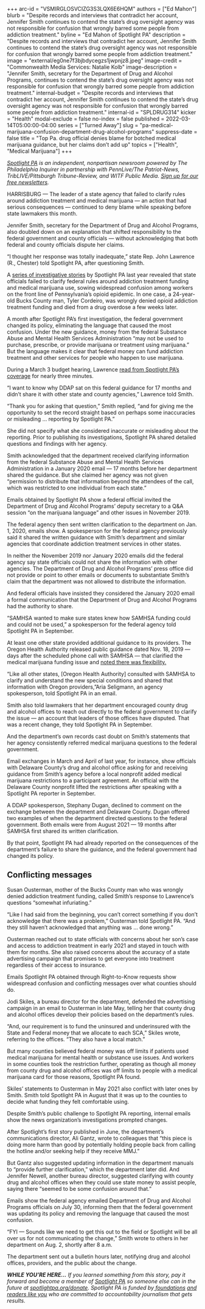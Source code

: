 +++
arc-id = "VSMIRGLOSVCIZG3S3LQX6E6HQM"
authors = ["Ed Mahon"]
blurb = "Despite records and interviews that contradict her account, Jennifer Smith continues to contend the state’s drug oversight agency was not responsible for confusion that wrongly barred some people from addiction treatment."
byline = "Ed Mahon of Spotlight PA"
description = "Despite records and interviews that contradict her account, Jennifer Smith continues to contend the state’s drug oversight agency was not responsible for confusion that wrongly barred some people from addiction treatment."
image = "external/eg0ne7f3bjbdycegzs1jwpnjz8.jpeg"
image-credit = "Commonwealth Media Services: Natalie Kolb"
image-description = "Jennifer Smith, secretary for the Department of Drug and Alcohol Programs, continues to contend the state’s drug oversight agency was not responsible for confusion that wrongly barred some people from addiction treatment."
internal-budget = "Despite records and interviews that contradict her account, Jennifer Smith continues to contend the state’s drug oversight agency was not responsible for confusion that wrongly barred some people from addiction treatment."
internal-id = "SPLDRUG314"
kicker = "Health"
modal-exclude = false
no-index = false
published = 2022-03-14T05:00:00-04:00
series = ["Turned Away"]
slug = "pa-medical-marijuana-confusion-department-drug-alcohol-programs"
suppress-date = false
title = "Top Pa. drug official denies blame for botched medical marijuana guidance, but her claims don’t add up"
topics = ["Health", "Medical Marijuana"]
+++

<a href="https://www.spotlightpa.org/"><i>Spotlight PA</i></a><i> is an independent, nonpartisan newsroom powered by The Philadelphia Inquirer in partnership with PennLive/The Patriot-News, TribLIVE/Pittsburgh Tribune-Review, and WITF Public Media. </i><a href="https://www.spotlightpa.org/newsletters"><i>Sign up for our free newsletters</i></a><i>.</i>

HARRISBURG — The leader of a state agency that failed to clarify rules around addiction treatment and medical marijuana — an action that had serious consequences — continued to deny blame while speaking before state lawmakers this month.

Jennifer Smith, secretary for the Department of Drug and Alcohol Programs, also doubled down on an explanation that shifted responsibility to the federal government and county officials — without acknowledging that both federal and county officials dispute her claims.

“I thought her response was totally inadequate,” state Rep. John Lawrence (R., Chester) told Spotlight PA, after questioning Smith.

<script src="https://www.spotlightpa.org/embed.js" async></script><div data-spl-embed-version="1" data-spl-src="https://www.spotlightpa.org/embeds/newsletter/"></div>

A <a href="https://www.spotlightpa.org/series/turned-away/">series of investigative stories</a> by Spotlight PA last year revealed that state officials failed to clarify federal rules around addiction treatment funding and medical marijuana use, sowing widespread confusion among workers on the front line of Pennsylvania’s opioid epidemic. In one case, a 24-year-old Bucks County man, Tyler Cordeiro, was wrongly denied opioid addiction treatment funding and died from a drug overdose a few weeks later.

A month after Spotlight PA’s first investigation, the federal government changed its policy, eliminating the language that caused the most confusion. Under the new guidance, money from the federal Substance Abuse and Mental Health Services Administration “may not be used to purchase, prescribe, or provide marijuana or treatment using marijuana.” But the language makes it clear that federal money can fund addiction treatment and other services for people who happen to use marijuana.

During a March 3 budget hearing, Lawrence <a href="https://www.spotlightpa.org/news/2021/09/pa-medical-marijuana-addiction-funding-confusion/">read from Spotlight PA’s coverage</a> for nearly three minutes.

“I want to know why DDAP sat on this federal guidance for 17 months and didn’t share it with other state and county agencies,” Lawrence told Smith.

“Thank you for asking that question,” Smith replied, “and for giving me the opportunity to set the record straight based on perhaps some inaccuracies or misleading … reporting by Spotlight PA.”

She did not specify what she considered inaccurate or misleading about the reporting. Prior to publishing its investigations, Spotlight PA shared detailed questions and findings with her agency.

Smith acknowledged that the department received clarifying information from the federal Substance Abuse and Mental Health Services Administration in a January 2020 email — 17 months before her department shared the guidance. But she claimed her agency was not given “permission to distribute that information beyond the attendees of the call, which was restricted to one individual from each state.”

Emails obtained by Spotlight PA show a federal official invited the Department of Drug and Alcohol Programs’ deputy secretary to a Q&amp;A session “on the marijuana language” and other issues in November 2019.

The federal agency then sent written clarification to the department on Jan. 1, 2020, emails show. A spokesperson for the federal agency previously said it shared the written guidance with Smith’s department and similar agencies that coordinate addiction treatment services in other states.

In neither the November 2019 nor January 2020 emails did the federal agency say state officials could not share the information with other agencies. The Department of Drug and Alcohol Programs’ press office did not provide or point to other emails or documents to substantiate Smith’s claim that the department was not allowed to distribute the information.

And federal officials have insisted they considered the January 2020 email a formal communication that the Department of Drug and Alcohol Programs had the authority to share.

“SAMHSA wanted to make sure states knew how SAMHSA funding could and could not be used,” a spokesperson for the federal agency told Spotlight PA in September.

At least one other state provided additional guidance to its providers. The Oregon Health Authority released public guidance dated Nov. 18, 2019 — days after the scheduled phone call with SAMHSA — that clarified the medical marijuana funding issue and <a href="https://web.archive.org/web/20221122031506/https://www.oregon.gov/oha/HSD/AMH/docs/attestation-faq111819.pdf">noted there was flexibility. </a>

“Like all other states, [Oregon Health Authority] consulted with SAMHSA to clarify and understand the new special conditions and shared that information with Oregon providers,”Aria Seligmann, an agency spokesperson, told Spotlight PA in an email.

Smith also told lawmakers that her department encouraged county drug and alcohol offices to reach out directly to the federal government to clarify the issue — an account that leaders of those offices have disputed. That was a recent change, they told Spotlight PA in September.

And the department’s own records cast doubt on Smith’s statements that her agency consistently referred medical marijuana questions to the federal government.

Email exchanges in March and April of last year, for instance, show officials with Delaware County’s drug and alcohol office asking for and receiving guidance from Smith’s agency before a local nonprofit added medical marijuana restrictions to a participant agreement. An official with the Delaware County nonprofit lifted the restrictions after speaking with a Spotlight PA reporter in September.

A DDAP spokesperson, Stephany Dugan, declined to comment on the exchange between the department and Delaware County. Dugan offered two examples of when the department directed questions to the federal government. Both emails were from August 2021 — 19 months after SAMHSA first shared its written clarification.

By that point, Spotlight PA had already reported on the consequences of the department’s failure to share the guidance, and the federal government had changed its policy.

## Conflicting messages

Susan Ousterman, mother of the Bucks County man who was wrongly denied addiction treatment funding, called Smith’s response to Lawrence’s questions “somewhat infuriating.”

“Like I had said from the beginning, you can’t correct something if you don’t acknowledge that there was a problem,” Ousterman told Spotlight PA. “And they still haven’t acknowledged that anything was … done wrong.”

Ousterman reached out to state officials with concerns about her son’s case and access to addiction treatment in early 2021 and stayed in touch with them for months. She also raised concerns about the accuracy of a state advertising campaign that promises to get everyone into treatment regardless of their access to insurance.

Emails Spotlight PA obtained through Right-to-Know requests show widespread confusion and conflicting messages over what counties should do.

Jodi Skiles, a bureau director for the department, defended the advertising campaign in an email to Ousterman in late May, telling her that county drug and alcohol offices develop their policies based on the department’s rules.

“And, our requirement is to fund the uninsured and underinsured with the State and Federal money that we allocate to each SCA,” Skiles wrote, referring to the offices. “They also have a local match.”

But many counties believed federal money was off limits if patients used medical marijuana for mental health or substance use issues. And workers in some counties took the restriction further, operating as though all money from county drug and alcohol offices was off limits to people with a medical marijuana card for those reasons, Spotlight PA found.

<script src="https://www.spotlightpa.org/embed.js" async></script><div data-spl-embed-version="1" data-spl-src="https://www.spotlightpa.org/embeds/donate/"></div>

Skiles’ statements to Ousterman in May 2021 also conflict with later ones by Smith. Smith told Spotlight PA in August that it was up to the counties to decide what funding they felt comfortable using.

Despite Smith’s public challenge to Spotlight PA reporting, internal emails show the news organization’s investigations prompted changes.

After Spotlight’s first story published in June, the department’s communications director, Ali Gantz, wrote to colleagues that “this piece is doing more harm than good by potentially holding people back from calling the hotline and/or seeking help if they receive MMJ.”

But Gantz also suggested updating information in the department manuals to “provide further clarification,” which the department later did. And Jennifer Newell, another bureau director, suggested clarifying with county drug and alcohol offices when they could use state money to assist people, saying there “seemed to be some confusion around that.”

Emails show the federal agency emailed Department of Drug and Alcohol Programs officials on July 30, informing them that the federal government was updating its policy and removing the language that caused the most confusion.

“FYI — Sounds like we need to get this out to the field or Spotlight will be all over us for not communicating the change,” Smith wrote to others in her department on Aug. 2, shortly after 8 a.m.

The department sent out a bulletin hours later, notifying drug and alcohol offices, providers, and the public about the change.

<i><b>WHILE YOU’RE HERE...</b></i><i> If you learned something from this story, pay it forward and become a member of </i><a href="https://www.spotlightpa.org/"><i>Spotlight PA</i></a><i> so someone else can in the future at </i><a href="https://www.spotlightpa.org/donate"><i>spotlightpa.org/donate</i></a><i>. Spotlight PA is funded by</i><a href="https://www.spotlightpa.org/support"><i> foundations</i></a><i> </i><a href="https://www.spotlightpa.org/support"><i>and readers like you</i></a><i> who are committed to accountability journalism that gets results.</i>
